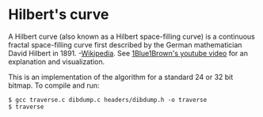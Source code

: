 # Hilbert's curve
A Hilbert curve (also known as a Hilbert space-filling curve) is a continuous fractal space-filling curve first described by the German mathematician David Hilbert in 1891. -[Wikipedia](https://en.wikipedia.org/wiki/Hilbert_curve). See [1Blue1Brown's youtube video](https://www.youtube.com/watch?v=3s7h2MHQtxc) for an explanation and visualization.

This is an implementation of the algorithm for a standard 24 or 32 bit bitmap. To compile and run:

```
$ gcc traverse.c dibdump.c headers/dibdump.h -o traverse
$ traverse
```